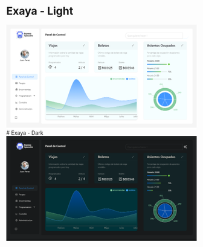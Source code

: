 # Exaya - Light
<img align="left" alt="light-mode"  src="/public/repo-cover-light.png">
# Exaya - Dark
<img align="left" alt="darl-mode"  src="/public/repo-cover-dark.png">
